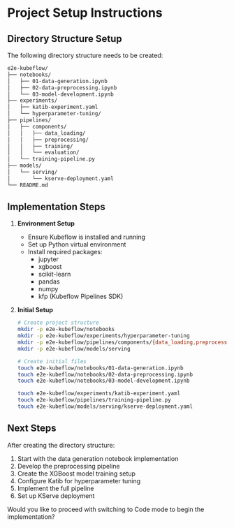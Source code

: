 # Project Setup Instructions

## Directory Structure Setup

The following directory structure needs to be created:

```bash
e2e-kubeflow/
├── notebooks/
│   ├── 01-data-generation.ipynb
│   ├── 02-data-preprocessing.ipynb
│   └── 03-model-development.ipynb
├── experiments/
│   ├── katib-experiment.yaml
│   └── hyperparameter-tuning/
├── pipelines/
│   ├── components/
│   │   ├── data_loading/
│   │   ├── preprocessing/
│   │   ├── training/
│   │   └── evaluation/
│   └── training-pipeline.py
├── models/
│   └── serving/
│       └── kserve-deployment.yaml
└── README.md
```

## Implementation Steps

1. **Environment Setup**
   - Ensure Kubeflow is installed and running
   - Set up Python virtual environment
   - Install required packages:
     - jupyter
     - xgboost
     - scikit-learn
     - pandas
     - numpy
     - kfp (Kubeflow Pipelines SDK)

2. **Initial Setup**
   ```bash
   # Create project structure
   mkdir -p e2e-kubeflow/notebooks
   mkdir -p e2e-kubeflow/experiments/hyperparameter-tuning
   mkdir -p e2e-kubeflow/pipelines/components/{data_loading,preprocessing,training,evaluation}
   mkdir -p e2e-kubeflow/models/serving
   
   # Create initial files
   touch e2e-kubeflow/notebooks/01-data-generation.ipynb
   touch e2e-kubeflow/notebooks/02-data-preprocessing.ipynb
   touch e2e-kubeflow/notebooks/03-model-development.ipynb
   
   touch e2e-kubeflow/experiments/katib-experiment.yaml
   touch e2e-kubeflow/pipelines/training-pipeline.py
   touch e2e-kubeflow/models/serving/kserve-deployment.yaml
   ```

## Next Steps

After creating the directory structure:

1. Start with the data generation notebook implementation
2. Develop the preprocessing pipeline
3. Create the XGBoost model training setup
4. Configure Katib for hyperparameter tuning
5. Implement the full pipeline
6. Set up KServe deployment

Would you like to proceed with switching to Code mode to begin the implementation?